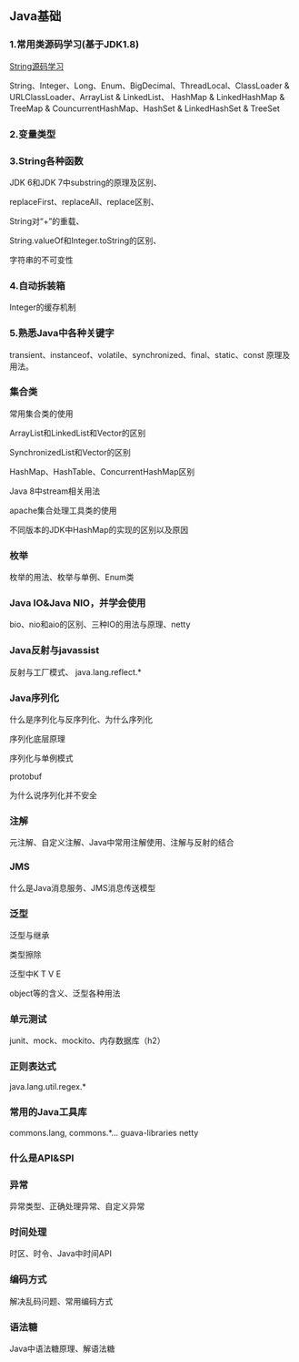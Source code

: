 ## Java基础
### 1.常用类源码学习(基于JDK1.8)
[String源码学习](String源码学习.md)

String、Integer、Long、Enum、BigDecimal、ThreadLocal、ClassLoader & URLClassLoader、ArrayList & LinkedList、 HashMap & LinkedHashMap & TreeMap & CouncurrentHashMap、HashSet & LinkedHashSet & TreeSet
### 2.变量类型
### 3.String各种函数
JDK 6和JDK 7中substring的原理及区别、

replaceFirst、replaceAll、replace区别、

String对“+”的重载、

String.valueOf和Integer.toString的区别、

字符串的不可变性
### 4.自动拆装箱
Integer的缓存机制
### 5.熟悉Java中各种关键字
transient、instanceof、volatile、synchronized、final、static、const 原理及用法。
### 集合类
常用集合类的使用

ArrayList和LinkedList和Vector的区别 

SynchronizedList和Vector的区别

HashMap、HashTable、ConcurrentHashMap区别

Java 8中stream相关用法

apache集合处理工具类的使用

不同版本的JDK中HashMap的实现的区别以及原因

### 枚举
枚举的用法、枚举与单例、Enum类

### Java IO&Java NIO，并学会使用
bio、nio和aio的区别、三种IO的用法与原理、netty

### Java反射与javassist
反射与工厂模式、 java.lang.reflect.*

### Java序列化
什么是序列化与反序列化、为什么序列化

序列化底层原理

序列化与单例模式

protobuf

为什么说序列化并不安全

### 注解
元注解、自定义注解、Java中常用注解使用、注解与反射的结合

### JMS
什么是Java消息服务、JMS消息传送模型


### 泛型
泛型与继承

类型擦除

泛型中K T V E  

object等的含义、泛型各种用法

### 单元测试
junit、mock、mockito、内存数据库（h2）

### 正则表达式
java.lang.util.regex.*

### 常用的Java工具库
commons.lang, commons.*... guava-libraries netty

### 什么是API&SPI
### 异常
异常类型、正确处理异常、自定义异常

### 时间处理
时区、时令、Java中时间API

### 编码方式
解决乱码问题、常用编码方式

### 语法糖
Java中语法糖原理、解语法糖